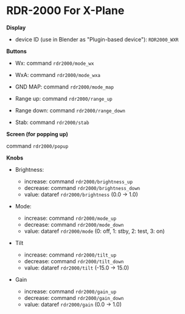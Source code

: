 # RDR-2000 For X-Plane

**Display**

- device ID (use in Blender as "Plugin-based device"): `RDR2000_WXR`

**Buttons**

- Wx: command `rdr2000/mode_wx`
- WxA: command `rdr2000/mode_wxa`
- GND MAP: command `rdr2000/mode_map`

- Range up: command `rdr2000/range_up`
- Range down: command `rdr2000/range_down`
- Stab: command `rdr2000/stab`

**Screen (for popping up)**

command  `rdr2000/popup`

**Knobs**

- Brightness:
    - increase: command `rdr2000/brightness_up`
    - decrease: command `rdr2000/brightness_down`
    - value: dataref `rdr2000/brightness` (0.0 -> 1.0)

- Mode:
    - increase: command `rdr2000/mode_up`
    - decrease: command `rdr2000/mode_down`
    - value: dataref `rdr2000/mode` (0: off, 1: stby, 2: test, 3: on)
    
- Tilt
    - increase: command `rdr2000/tilt_up`
    - decrease: command `rdr2000/tilt_down`
    - value: dataref `rdr2000/tilt` (-15.0 -> 15.0)
    
- Gain
    - increase: command `rdr2000/gain_up`
    - decrease: command `rdr2000/gain_down`
    - value: dataref `rdr2000/gain` (0.0 -> 1.0)
    



